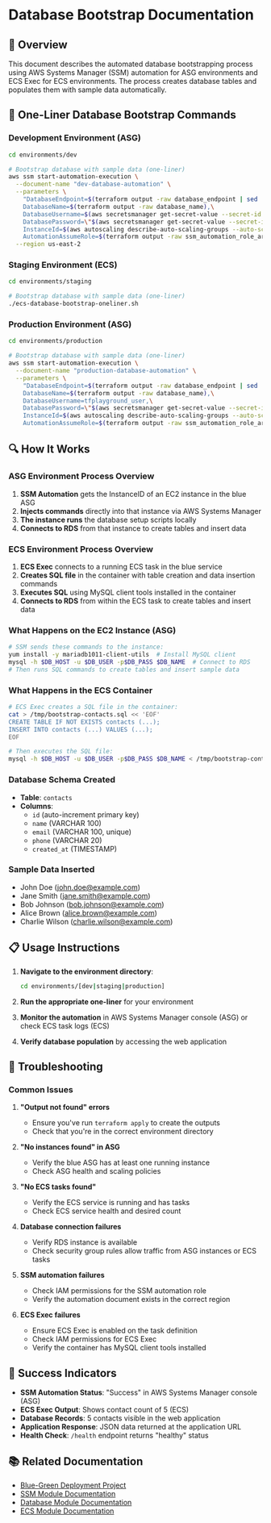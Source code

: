 # Database Bootstrap Documentation

## 🎯 Overview

This document describes the automated database bootstrapping process using AWS Systems Manager (SSM) automation for ASG environments and ECS Exec for ECS environments. The process creates database tables and populates them with sample data automatically.

## 🚀 One-Liner Database Bootstrap Commands

### Development Environment (ASG)

```bash
cd environments/dev

# Bootstrap database with sample data (one-liner)
aws ssm start-automation-execution \
  --document-name "dev-database-automation" \
  --parameters \
    "DatabaseEndpoint=$(terraform output -raw database_endpoint | sed 's/:3306$//'),\
    DatabaseName=$(terraform output -raw database_name),\
    DatabaseUsername=$(aws secretsmanager get-secret-value --secret-id $(terraform output -raw secret_name) --region us-east-2 --query SecretString --output text | jq -r '.username'),\
    DatabasePassword=\"$(aws secretsmanager get-secret-value --secret-id $(terraform output -raw secret_name) --region us-east-2 --query SecretString --output text | jq -r '.password')\",\
    InstanceId=$(aws autoscaling describe-auto-scaling-groups --auto-scaling-group-names $(terraform output -raw blue_asg_name) --region us-east-2 --query 'AutoScalingGroups[0].Instances[0].InstanceId' --output text),\
    AutomationAssumeRole=$(terraform output -raw ssm_automation_role_arn)" \
  --region us-east-2
```

### Staging Environment (ECS)

```bash
cd environments/staging

# Bootstrap database with sample data (one-liner)
./ecs-database-bootstrap-oneliner.sh
```

### Production Environment (ASG)

```bash
cd environments/production

# Bootstrap database with sample data (one-liner)
aws ssm start-automation-execution \
  --document-name "production-database-automation" \
  --parameters \
    "DatabaseEndpoint=$(terraform output -raw database_endpoint | sed 's/:3306$//'),\
    DatabaseName=$(terraform output -raw database_name),\
    DatabaseUsername=tfplayground_user,\
    DatabasePassword=\"$(aws secretsmanager get-secret-value --secret-id /tf-playground/all/db-pword --region us-east-2 --query SecretString --output text)\",\
    InstanceId=$(aws autoscaling describe-auto-scaling-groups --auto-scaling-group-names $(terraform output -raw blue_asg_name) --region us-east-2 --query 'AutoScalingGroups[0].Instances[0].InstanceId' --output text),\
    AutomationAssumeRole=$(terraform output -raw ssm_automation_role_arn)" --region us-east-2
```

## 🔍 How It Works

### ASG Environment Process Overview
1. **SSM Automation** gets the InstanceID of an EC2 instance in the blue ASG
2. **Injects commands** directly into that instance via AWS Systems Manager
3. **The instance runs** the database setup scripts locally
4. **Connects to RDS** from that instance to create tables and insert data

### ECS Environment Process Overview
1. **ECS Exec** connects to a running ECS task in the blue service
2. **Creates SQL file** in the container with table creation and data insertion commands
3. **Executes SQL** using MySQL client tools installed in the container
4. **Connects to RDS** from within the ECS task to create tables and insert data

### What Happens on the EC2 Instance (ASG)
```bash
# SSM sends these commands to the instance:
yum install -y mariadb1011-client-utils  # Install MySQL client
mysql -h $DB_HOST -u $DB_USER -p$DB_PASS $DB_NAME  # Connect to RDS
# Then runs SQL commands to create tables and insert sample data
```

### What Happens in the ECS Container
```bash
# ECS Exec creates a SQL file in the container:
cat > /tmp/bootstrap-contacts.sql << 'EOF'
CREATE TABLE IF NOT EXISTS contacts (...);
INSERT INTO contacts (...) VALUES (...);
EOF

# Then executes the SQL file:
mysql -h $DB_HOST -u $DB_USER -p$DB_PASS $DB_NAME < /tmp/bootstrap-contacts.sql
```

### Database Schema Created
- **Table**: `contacts`
- **Columns**: 
  - `id` (auto-increment primary key)
  - `name` (VARCHAR 100)
  - `email` (VARCHAR 100, unique)
  - `phone` (VARCHAR 20)
  - `created_at` (TIMESTAMP)

### Sample Data Inserted
- John Doe (john.doe@example.com)
- Jane Smith (jane.smith@example.com)
- Bob Johnson (bob.johnson@example.com)
- Alice Brown (alice.brown@example.com)
- Charlie Wilson (charlie.wilson@example.com)

## 📋 Usage Instructions

1. **Navigate to the environment directory**:
   ```bash
   cd environments/[dev|staging|production]
   ```

2. **Run the appropriate one-liner** for your environment

3. **Monitor the automation** in AWS Systems Manager console (ASG) or check ECS task logs (ECS)

4. **Verify database population** by accessing the web application

## 🔧 Troubleshooting

### Common Issues

1. **"Output not found" errors**
   - Ensure you've run `terraform apply` to create the outputs
   - Check that you're in the correct environment directory

2. **"No instances found" in ASG**
   - Verify the blue ASG has at least one running instance
   - Check ASG health and scaling policies

3. **"No ECS tasks found"**
   - Verify the ECS service is running and has tasks
   - Check ECS service health and desired count

4. **Database connection failures**
   - Verify RDS instance is available
   - Check security group rules allow traffic from ASG instances or ECS tasks

5. **SSM automation failures**
   - Check IAM permissions for the SSM automation role
   - Verify the automation document exists in the correct region

6. **ECS Exec failures**
   - Ensure ECS Exec is enabled on the task definition
   - Check IAM permissions for ECS Exec
   - Verify the container has MySQL client tools installed

## 🎯 Success Indicators

- **SSM Automation Status**: "Success" in AWS Systems Manager console (ASG)
- **ECS Exec Output**: Shows contact count of 5 (ECS)
- **Database Records**: 5 contacts visible in the web application
- **Application Response**: JSON data returned at the application URL
- **Health Check**: `/health` endpoint returns "healthy" status

## 📚 Related Documentation

- [Blue-Green Deployment Project](../docs/blue-green-deployment-project.md)
- [SSM Module Documentation](../../modules/ssm/README.md)
- [Database Module Documentation](../../modules/database/README.md)
- [ECS Module Documentation](../../modules/ecs/README.md)